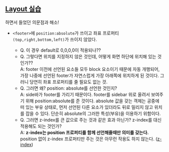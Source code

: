 ## [Layout 실습](http://poiemaweb.com/css3-layout)
하면서 들었던 의문점과 해소!

- ```<footer>```에 ```position:absolute```가 쓰이고 좌표 프로퍼티```(top,right,bottom,left)```가 쓰이지 않았다.  

  - Q. 이 경우 default로 0,0,0,0이 적용되나??
  - Q. 그렇다면 위치를 지정하지 않은 것인데, 어떻게 화면 하단에 위치해 있는 것인가??  
  A: footer 이전에 선언된 요소들 모두 block 요소이기 때문에 자동 개행되어, 가장 나중에 선언된 footer가 자연스럽게 가장 아래쪽에 위치하게 된 것이다. 그러니 당연히 좌표 프로퍼티를 줄 필요도 없는 것.
  - Q. 그러면 왜? position: absolute를 선언한 것인지?  
    A: side바가 footer를 가리기 때문이다. footer를 sidebar 위로 올려서 보여주기 위해 position:absolute를 준 것이다. absolute 값을 갖는 객체는 공중에 떠 있는 부유 상태로, 먼저 선언된 다른 요소가 있더라도 뒤로 밀리지 않고 위치를 잡을 수 있다. 단순히 absolute의 그러한 특성(부유)을 이용하기 위함이다.
  - Q. 그러면 z-index를 큰 값으로 주는 것과 같은 효과 아닌가? z-index를 대신 적용해도 되는 것인가?  
    A: **z-index는 position 프로퍼티를 함께 선언해줄때만 의미를 갖는다.** position 없이 z-index 프로퍼티만 주는 것은 아무런 작용도 하지 않는다. ([z-index](https://developer.mozilla.org/ko/docs/Web/CSS/Understanding_z-index/Adding_z-index))